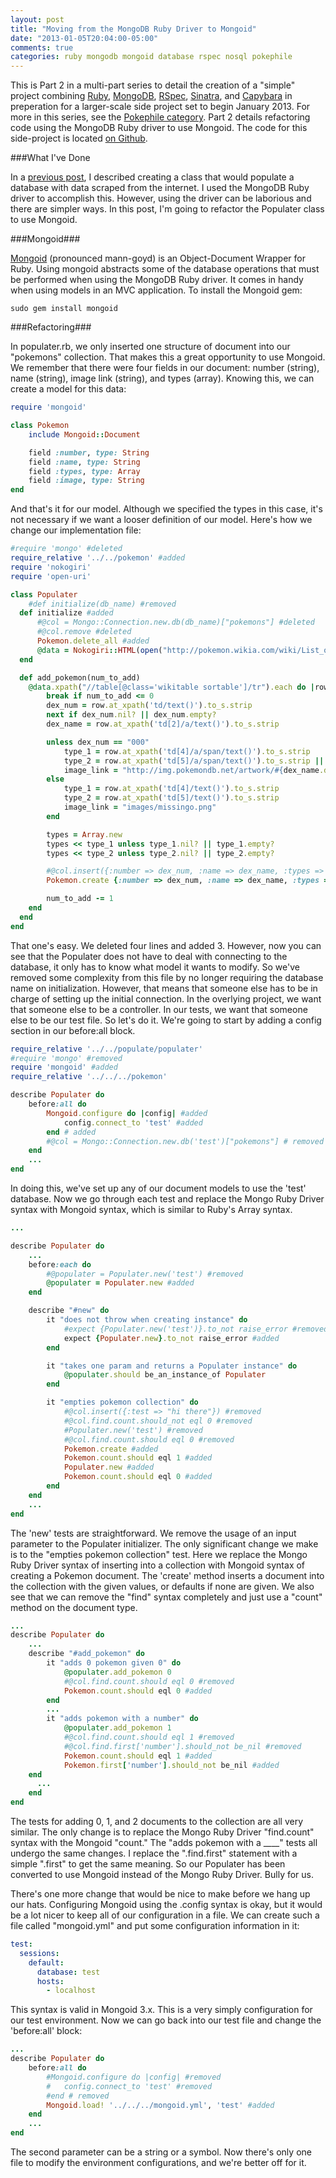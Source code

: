 ```yaml
---
layout: post
title: "Moving from the MongoDB Ruby Driver to Mongoid"
date: "2013-01-05T20:04:00-05:00"
comments: true
categories: ruby mongodb mongoid database rspec nosql pokephile
---
```


This is Part 2 in a multi-part series to detail the creation of a "simple" project combining [Ruby][ruby], [MongoDB][mongodb], [RSpec][rspec], [Sinatra][sinatra], and [Capybara][capybara] in preperation for a larger-scale side project set to begin January 2013. For more in this series, see the [Pokephile category][series-tag]. Part 2 details refactoring code using the MongoDB Ruby driver to use Mongoid. The code for this side-project is located [on Github][pokephile].

[ruby]: http://www.ruby-lang.org/
[mongodb]: http://www.mongodb.org/
[rspec]: http://rspec.info/
[sinatra]: http://www.sinatrarb.com/
[capybara]: https://github.com/jnicklas/capybara
[pokephile]: https://github.com/larryprice/Pokephile
[series-tag]: /blog/categories/pokephile

###What I've Done

In a [previous post][prev], I described creating a class that would populate a database with data scraped from the internet. I used the MongoDB Ruby driver to accomplish this. However, using the driver can be laborious and there are simpler ways. In this post, I'm going to refactor the Populater class to use Mongoid.

[prev]: /blog/2013/01/05/schemaless-databases-with-ruby-and-mongodb/

###Mongoid###

[Mongoid][mongoid] (pronounced mann-goyd) is an Object-Document Wrapper for Ruby. Using mongoid abstracts some of the database operations that must be performed when using the MongoDB Ruby driver. It comes in handy when using models in an MVC application. To install the Mongoid gem:

[mongoid]: http://http://mongoid.org/en/mongoid/index.html

```
sudo gem install mongoid
```

###Refactoring###

In populater.rb, we only inserted one structure of document into our "pokemons" collection. That makes this a great opportunity to use Mongoid. We remember that there were four fields in our document: number (string), name (string), image link (string), and types (array). Knowing this, we can create a model for this data:

``` ruby project/pokemon.rb
require 'mongoid'

class Pokemon
	include Mongoid::Document

	field :number, type: String
	field :name, type: String
	field :types, type: Array
	field :image, type: String
end
```

And that's it for our model. Although we specified the types in this case, it's not necessary if we want a looser definition of our model. Here's how we change our implementation file:

``` ruby project/tools/populate/populater.rb
#require 'mongo' #deleted
require_relative '../../pokemon' #added
require 'nokogiri'
require 'open-uri'

class Populater
	#def initialize(db_name) #removed
  def initialize #added
      #@col = Mongo::Connection.new.db(db_name)["pokemons"] #deleted
      #@col.remove #deleted
      Pokemon.delete_all #added
      @data = Nokogiri::HTML(open("http://pokemon.wikia.com/wiki/List_of_Pok%C3%A9mon"))
  end

  def add_pokemon(num_to_add)
    @data.xpath("//table[@class='wikitable sortable']/tr").each do |row|
        break if num_to_add <= 0
        dex_num = row.at_xpath('td/text()').to_s.strip
        next if dex_num.nil? || dex_num.empty?
        dex_name = row.at_xpath('td[2]/a/text()').to_s.strip

        unless dex_num == "000"
            type_1 = row.at_xpath('td[4]/a/span/text()').to_s.strip
            type_2 = row.at_xpath('td[5]/a/span/text()').to_s.strip || row.at_xpath('td[5]/text()').to_s.strip
            image_link = "http://img.pokemondb.net/artwork/#{dex_name.downcase}.jpg"
        else
            type_1 = row.at_xpath('td[4]/text()').to_s.strip
            type_2 = row.at_xpath('td[5]/text()').to_s.strip
            image_link = "images/missingo.png"
        end

        types = Array.new
        types << type_1 unless type_1.nil? || type_1.empty?
        types << type_2 unless type_2.nil? || type_2.empty?

        #@col.insert({:number => dex_num, :name => dex_name, :types => types, :image => image_link}) #deleted
        Pokemon.create {:number => dex_num, :name => dex_name, :types => types, :image => image_link} #added

        num_to_add -= 1
    end
  end
end
```

That one's easy. We deleted four lines and added 3. However, now you can see that the Populater does not have to deal with connecting to the database, it only has to know what model it wants to modify. So we've removed some complexity from this file by no longer requiring the database name on initialization. However, that means that someone else has to be in charge of setting up the initial connection. In the overlying project, we want that someone else to be a controller. In our tests, we want that someone else to be our test file. So let's do it. We're going to start by adding a config section in our before:all block.

``` ruby project/tools/test/spec/populater_spec.rb
require_relative '../../populate/populater'
#require 'mongo' #removed
require 'mongoid' #added
require_relative '../../../pokemon'

describe Populater do
	before:all do
		Mongoid.configure do |config| #added
			config.connect_to 'test' #added
		end # added
		#@col = Mongo::Connection.new.db('test')["pokemons"] # removed
	end
	...
end
```

In doing this, we've set up any of our document models to use the 'test' database. Now we go through each test and replace the Mongo Ruby Driver syntax with Mongoid syntax, which is similar to Ruby's Array syntax.

``` ruby project/tools/test/spec/populater_spec.rb
...

describe Populater do
	...
	before:each do
		#@populater = Populater.new('test') #removed
		@populater = Populater.new #added
	end

	describe "#new" do
		it "does not throw when creating instance" do
			#expect {Populater.new('test')}.to_not raise_error #removed
			expect {Populater.new}.to_not raise_error #added
		end

		it "takes one param and returns a Populater instance" do
			@populater.should be_an_instance_of Populater
		end

		it "empties pokemon collection" do
			#@col.insert({:test => "hi there"}) #removed
			#@col.find.count.should_not eql 0 #removed
			#Populater.new('test') #removed
			#@col.find.count.should eql 0 #removed
			Pokemon.create #added
			Pokemon.count.should eql 1 #added
			Populater.new #added
			Pokemon.count.should eql 0 #added
		end
	end
	...
end
```

The 'new' tests are straightforward. We remove the usage of an input parameter to the Populater initializer. The only significant change we make is to the "empties pokemon collection" test. Here we replace the Mongo Ruby Driver syntax of inserting into a collection with Mongoid syntax of creating a Pokemon document. The 'create' method inserts a document into the collection with the given values, or defaults if none are given. We also see that we can remove the "find" syntax completely and just use a "count" method on the document type.

``` ruby project/tools/test/spec/populater_spec.rb
...
describe Populater do
	...
	describe "#add_pokemon" do
		it "adds 0 pokemon given 0" do
			@populater.add_pokemon 0
			#@col.find.count.should eql 0 #removed
			Pokemon.count.should eql 0 #added
		end
		...
		it "adds pokemon with a number" do
			@populater.add_pokemon 1
			#@col.find.count.should eql 1 #removed
			#@col.find.first['number'].should_not be_nil #removed
			Pokemon.count.should eql 1 #added
			Pokemon.first['number'].should_not be_nil #added
  	end
	  ...
	end
end
```

The tests for adding 0, 1, and 2 documents to the collection are all very similar. The only change is to replace the Mongo Ruby Driver "find.count" syntax with the Mongoid "count." The "adds pokemon with a ____" tests all undergo the same changes. I replace the ".find.first" statement with a simple ".first" to get the same meaning. So our Populater has been converted to use Mongoid instead of the Mongo Ruby Driver. Bully for us.

There's one more change that would be nice to make before we hang up our hats. Configuring Mongoid using the .config syntax is okay, but it would be a lot nicer to keep all of our configuration in a file. We can create such a file called "mongoid.yml" and put some configuration information in it:

``` yml project/mongoid.yml
test:
  sessions:
    default:
      database: test
      hosts:
        - localhost
```

This syntax is valid in Mongoid 3.x. This is a very simply configuration for our test environment. Now we can go back into our test file and change the 'before:all' block:

``` ruby project/tools/test/spec/populater_spec.rb
...
describe Populater do
	before:all do
		#Mongoid.configure do |config| #removed
		#	config.connect_to 'test' #removed
		#end # removed
		Mongoid.load! '../../../mongoid.yml', 'test' #added
	end
	...
end
```

The second parameter can be a string or a symbol. Now there's only one file to modify the environment configurations, and we're better off for it.
